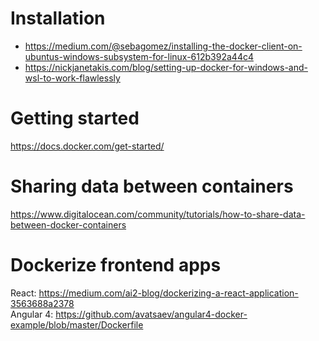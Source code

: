 # Installation
- https://medium.com/@sebagomez/installing-the-docker-client-on-ubuntus-windows-subsystem-for-linux-612b392a44c4
- https://nickjanetakis.com/blog/setting-up-docker-for-windows-and-wsl-to-work-flawlessly

# Getting started
https://docs.docker.com/get-started/

# Sharing data between containers
https://www.digitalocean.com/community/tutorials/how-to-share-data-between-docker-containers

# Dockerize frontend apps
React: https://medium.com/ai2-blog/dockerizing-a-react-application-3563688a2378 \
Angular 4: https://github.com/avatsaev/angular4-docker-example/blob/master/Dockerfile
